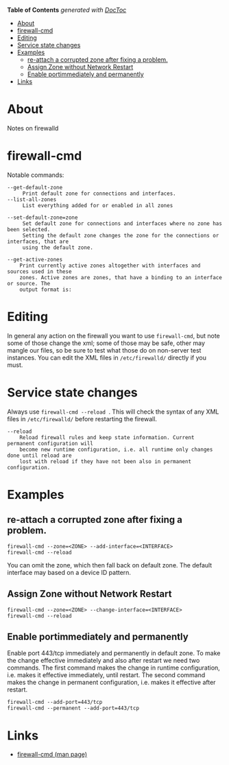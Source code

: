 <!-- START doctoc generated TOC please keep comment here to allow auto update -->
<!-- DON'T EDIT THIS SECTION, INSTEAD RE-RUN doctoc TO UPDATE -->
**Table of Contents**  *generated with [DocToc](https://github.com/thlorenz/doctoc)*

- [About](#about)
- [firewall-cmd](#firewall-cmd)
- [Editing](#editing)
- [Service state changes](#service-state-changes)
- [Examples](#examples)
  - [re-attach a corrupted zone after fixing a problem.](#re-attach-a-corrupted-zone-after-fixing-a-problem)
  - [Assign Zone without Network Restart](#assign-zone-without-network-restart)
  - [Enable portimmediately and permanently](#enable-portimmediately-and-permanently)
- [Links](#links)

<!-- END doctoc generated TOC please keep comment here to allow auto update -->

# About

Notes on firewalld

# firewall-cmd

Notable commands:

```
--get-default-zone
     Print default zone for connections and interfaces.
--list-all-zones
     List everything added for or enabled in all zones

--set-default-zone=zone
     Set default zone for connections and interfaces where no zone has been selected.
     Setting the default zone changes the zone for the connections or interfaces, that are
     using the default zone.

--get-active-zones
    Print currently active zones altogether with interfaces and sources used in these
    zones. Active zones are zones, that have a binding to an interface or source. The
    output format is:
```

# Editing

In general any action on the firewall you want to use `firewall-cmd`, but note some of those change the xml; some of those may be safe, other may mangle our files, so be sure to test what those do on non-server test instances. You can edit the XML files in `/etc/firewalld/` directly if you must.

# Service state changes

Always use `firewall-cmd --reload `. This will check the syntax of any XML files in `/etc/firewalld/` before restarting the firewall.
```
--reload  
    Reload firewall rules and keep state information. Current permanent configuration will
    become new runtime configuration, i.e. all runtime only changes done until reload are
    lost with reload if they have not been also in permanent configuration.
```

# Examples

## re-attach a corrupted zone after fixing a problem.

```
firewall-cmd --zone=<ZONE> --add-interface=<INTERFACE>
firewall-cmd --reload
```

You can omit the zone, which then fall back on default zone. The default interface may based on a device ID pattern.

## Assign Zone without Network Restart

```
firewall-cmd --zone=<ZONE> --change-interface=<INTERFACE>
firewall-cmd --reload
```

## Enable portimmediately and permanently

Enable port 443/tcp immediately and permanently in default zone. To make the change
effective immediately and also after restart we need two commands. The first command makes
the change in runtime configuration, i.e. makes it effective immediately, until restart.
The second command makes the change in permanent configuration, i.e. makes it effective
after restart.

```
firewall-cmd --add-port=443/tcp
firewall-cmd --permanent --add-port=443/tcp
```

# Links

* [firewall-cmd (man page)](http://www.unix.com/man-page/centos/1/firewall-cmd/)
